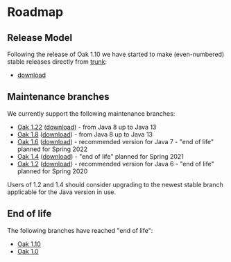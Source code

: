 <!--
   Licensed to the Apache Software Foundation (ASF) under one or more
   contributor license agreements.  See the NOTICE file distributed with
   this work for additional information regarding copyright ownership.
   The ASF licenses this file to You under the Apache License, Version 2.0
   (the "License"); you may not use this file except in compliance with
   the License.  You may obtain a copy of the License at

       http://www.apache.org/licenses/LICENSE-2.0

   Unless required by applicable law or agreed to in writing, software
   distributed under the License is distributed on an "AS IS" BASIS,
   WITHOUT WARRANTIES OR CONDITIONS OF ANY KIND, either express or implied.
   See the License for the specific language governing permissions and
   limitations under the License.
  -->

Roadmap
=======

Release Model
-------------
Following the release of Oak 1.10 we have started to make (even-numbered) stable
releases directly from [trunk](https://svn.apache.org/repos/asf/jackrabbit/oak/trunk/):

* [download](https://jackrabbit.apache.org/jcr/downloads.html#latest)


Maintenance branches
--------------------
We currently support the following maintenance branches:

* [Oak 1.22](https://svn.apache.org/repos/asf/jackrabbit/oak/branches/1.22/) ([download](https://jackrabbit.apache.org/jcr/downloads.html#oak1.22)) - from Java 8 up to Java 13
* [Oak 1.8](https://svn.apache.org/repos/asf/jackrabbit/oak/branches/1.8/) ([download](https://jackrabbit.apache.org/jcr/downloads.html#oak1.8)) - from Java 8 up to Java 13
* [Oak 1.6](https://svn.apache.org/repos/asf/jackrabbit/oak/branches/1.6/) ([download](https://jackrabbit.apache.org/jcr/downloads.html#oak1.6)) - recommended version for Java 7 - "end of life" planned for Spring 2022
* [Oak 1.4](https://svn.apache.org/repos/asf/jackrabbit/oak/branches/1.4/) ([download](https://jackrabbit.apache.org/jcr/downloads.html#oak1.4)) - "end of life" planned for Spring 2021
* [Oak 1.2](https://svn.apache.org/repos/asf/jackrabbit/oak/branches/1.2/) ([download](https://jackrabbit.apache.org/jcr/downloads.html#oak1.2)) - recommended version for Java 6 - "end of life" planned for Spring 2020

Users of 1.2 and 1.4 should consider upgrading to the newest stable branch applicable for the Java version in use.

End of life
-----------
The following branches have reached "end of life":

* [Oak 1.10](https://svn.apache.org/repos/asf/jackrabbit/oak/branches/1.10/)
* [Oak 1.0](https://svn.apache.org/repos/asf/jackrabbit/oak/branches/1.0/)
